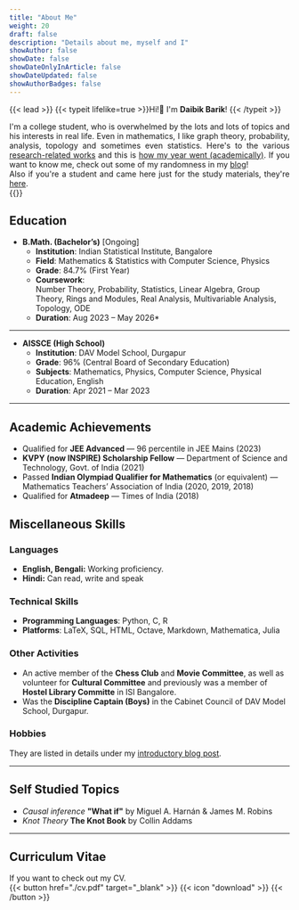 ```yaml
---
title: "About Me"
weight: 20
draft: false
description: "Details about me, myself and I"
showAuthor: false
showDate: false
showDateOnlyInArticle: false
showDateUpdated: false
showAuthorBadges: false
---
```


{{< lead >}}
{{< typeit lifelike=true >}}Hi!👋 I'm <strong>Daibik Barik</strong>! {{< /typeit >}}

<div style="text-align: justify"> I'm a college student, who is overwhelmed by the lots and lots of topics and his interests in real life. Even in mathematics, I like graph theory, probability, analysis, topology and sometimes even statistics. Here's to the various <a href="/research">research-related works</a> and this is <a href="/activity">how my year went (academically)</a>. If you want to know me, check out some of my randomness in my <a href="/blog">blog</a>! <br>
Also if you're a student and came here just for the study materials, they're <a href="/study">here</a>.</div>
{{</lead>}}

## Education

- **B.Math. (Bachelor’s)** [Ongoing]
    - **Institution**: Indian Statistical Institute, Bangalore  
    - **Field**: Mathematics & Statistics with Computer Science, Physics  
    - **Grade**: 84.7% (First Year)  
    - **Coursework**:  
        Number Theory, Probability, Statistics, Linear Algebra, Group Theory, Rings and Modules, Real Analysis, Multivariable Analysis, Topology, ODE 
    - **Duration**: Aug 2023 – May 2026*   

---

- **AISSCE (High School)**
    - **Institution**: DAV Model School, Durgapur  
    - **Grade**: 96% (Central Board of Secondary Education)  
    - **Subjects**: Mathematics, Physics, Computer Science, Physical Education, English  
    - **Duration**: Apr 2021 – Mar 2023  

---

## Academic Achievements

- Qualified for **JEE Advanced** — 96 percentile in JEE Mains (2023)  
- **KVPY (now INSPIRE) Scholarship Fellow** — Department of Science and Technology, Govt. of India (2021)  
- Passed **Indian Olympiad Qualifier for Mathematics** (or equivalent) — Mathematics Teachers’ Association of India (2020, 2019, 2018)  
- Qualified for **Atmadeep** — Times of India (2018)  


## Miscellaneous Skills

### **Languages** 
- **English, Bengali:** Working proficiency.
- **Hindi:** Can read, write and speak

### **Technical Skills**
- **Programming Languages**: Python, C, R  
- **Platforms**: LaTeX, SQL, HTML, Octave, Markdown, Mathematica, Julia

### **Other Activities**
- An active member of the **Chess Club** and **Movie Committee**, as well as volunteer for **Cultural Committee** and previously was a member of **Hostel Library Committe** in ISI Bangalore.
- Was the **Discipline Captain (Boys)** in the Cabinet Council of DAV Model School, Durgapur.

### **Hobbies**
They are listed in details under my <a href="/blog/firstpost/#hobbies">introductory blog post</a>.

---

## Self Studied Topics
- _Causal inference_ **"What if"** by Miguel A. Harnán & James M. Robins
- _Knot Theory_ **The Knot Book** by Collin Addams

---

## Curriculum Vitae
If you want to check out my CV.  
{{< button href="./cv.pdf" target="_blank" >}} {{< icon "download" >}} {{< /button >}}


